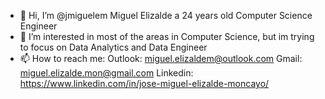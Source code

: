 - 👋 Hi, I’m @jmiguelem Miguel Elizalde a 24 years old Computer Science Engineer
- 👀 I’m interested in most of the areas in Computer Science, but im trying to focus on Data Analytics and Data Engineer
- 📫 How to reach me: 
  Outlook: miguel.elizaldem@outlook.com 
  Gmail: miguel.elizalde.mon@gmail.com
  Linkedin: https://www.linkedin.com/in/jose-miguel-elizalde-moncayo/
<!---
jmiguelem/jmiguelem is a ✨ special ✨ repository because its `README.md` (this file) appears on your GitHub profile.
You can click the Preview link to take a look at your changes.
--->
